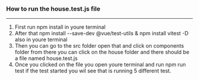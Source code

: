 ### How to run the house.test.js file
***
1. First run npm install in youre terminal
2. After that npm install --save-dev @vue/test-utils &
npm install vitest -D also in youre terminal 
3. Then you can go to the src folder open that and click on components folder from there you can click on the house folder and there should be a file named house.test.js
4. Once you clicked on the file you open youre terminal and run npm run test if the test started you wil see that is running 5 different test.

